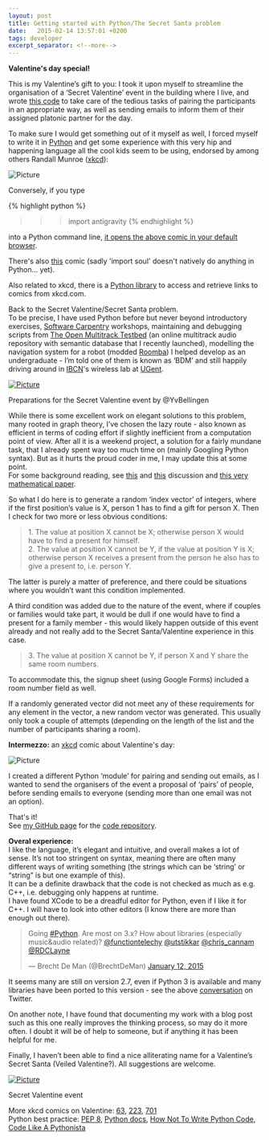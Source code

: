 ```yaml
---
layout: post
title: Getting started with Python/The Secret Santa problem
date:   2015-02-14 13:57:01 +0200
tags: developer
excerpt_separator: <!--more-->
---
```


**Valentine's day special!**  

This is my Valentine’s gift to you: I took it upon myself to streamline the organisation of a ‘Secret Valentine’ event in the building where I live, and wrote [this code](https://github.com/BrechtDeMan/secretsanta) to take care of the tedious tasks of pairing the participants in an appropriate way, as well as sending emails to inform them of their assigned platonic partner for the day.   

To make sure I would get something out of it myself as well, I forced myself to write it in [Python](https://www.python.org) and get some experience with this very hip and happening language all the cool kids seem to be using, endorsed by among others Randall Munroe ([xkcd](http://xkcd.com)):   

![Picture](/uploads/3/4/4/2/34427003/385724302.png)

Conversely, if you type  

{% highlight python %}
>>> import antigravity
{% endhighlight %}

into a Python command line, [it opens the above comic in your default browser](http://www.reddit.com/r/ProgrammerHumor/comments/1hvb5n/til_if_you_type_import_antigravity_into_a_python/?sort=new).   

There's also [this](http://xkcd.com/413/) comic (sadly 'import soul' doesn't natively do anything in Python... yet).   

Also related to xkcd, there is a [Python library](https://pypi.python.org/pypi/xkcd/) to access and retrieve links to comics from xkcd.com.  

Back to the Secret Valentine/Secret Santa problem.   
To be precise, I have used Python before but never beyond introductory exercises, [Software Carpentry](http://software-carpentry.org) workshops, maintaining and debugging scripts from [The Open Multitrack Testbed](http://multitrack.eecs.qmul.ac.uk) (an online multitrack audio repository with semantic database that I recently launched), modelling the navigation system for a robot (modded [Roomba](http://www.irobot.com/For-the-Home/Vacuum-Cleaning/Roomba.aspx)) I helped develop as an undergraduate - I’m told one of them is known as ‘BDM’ and still happily driving around in [IBCN](https://www.ibcn.intec.ugent.be)'s wireless lab at [UGent](https://www.ibcn.intec.ugent.be).   

[![Picture](/uploads/3/4/4/2/34427003/4314438_orig.jpg)](/uploads/3/4/4/2/34427003/4314438_orig.jpg)

Preparations for the Secret Valentine event by @YvBellingen


While there is some excellent work on elegant solutions to this problem, many rooted in graph theory, I’ve chosen the lazy route - also known as efficient in terms of coding effort if slightly inefficient from a computation point of view. After all it is a weekend project, a solution for a fairly mundane task, that I already spent way too much time on (mainly Googling Python syntax). But as it hurts the proud coder in me, I may update this at some point.   
For some background reading, see [this](http://www.teamavolition.com/topic/14175-interesting-programming-problem-secret-santa/) and [this](http://stackoverflow.com/questions/273567/secret-santa-algorithm) discussion and [this very mathematical paper](http://www.lix.polytechnique.fr/~liberti/sesan.pdf).   

So what I do here is to generate a random ‘index vector’ of integers, where if the first position’s value is X, person 1 has to find a gift for person X. Then I check for two more or less obvious conditions:  


> 1\. The value at position X cannot be X; otherwise person X would have to find a present for himself.   
> 2\. The value at position X cannot be Y, if the value at position Y is X; otherwise person X receives a present from the person he also has to give a present to, i.e. person Y. 

The latter is purely a matter of preference, and there could be situations where you wouldn’t want this condition implemented.   

A third condition was added due to the nature of the event, where if couples or families would take part, it would be dull if one would have to find a present for a family member - this would likely happen outside of this event already and not really add to the Secret Santa/Valentine experience in this case.   


> 3\. The value at position X cannot be Y, if person X and Y share the same room numbers. 

To accommodate this, the signup sheet (using Google Forms) included a room number field as well.   

If a randomly generated vector did not meet any of these requirements for any element in the vector, a new random vector was generated. This usually only took a couple of attempts (depending on the length of the list and the number of participants sharing a room).  

**Intermezzo:** an [xkcd](http://xkcd.com/1016/) comic about Valentine's day:

![Picture](/uploads/3/4/4/2/34427003/553440289.png)

I created a different Python ‘module’ for pairing and sending out emails, as I wanted to send the organisers of the event a proposal of ‘pairs’ of people, before sending emails to everyone (sending more than one email was not an option).   

That's it!   
See [my GitHub page](https://github.com/BrechtDeMan/) for the [code repository](https://github.com/BrechtDeMan/secretsanta).   

**Overal experience:**  
I like the language, it’s elegant and intuitive, and overall makes a lot of sense. It’s not too stringent on syntax, meaning there are often many different ways of writing something (the strings which can be ‘string’ or “string” is but one example of this).   
It can be a definite drawback that the code is not checked as much as e.g. C++, i.e. debugging only happens at runtime.   
I have found XCode to be a dreadful editor for Python, even if I like it for C++. I will have to look into other editors (I know there are more than enough out there).   


> Going [#Python](https://twitter.com/hashtag/Python?src=hash). Are most on 3.x? How about libraries (especially music&audio related)? [@functiontelechy](https://twitter.com/functiontelechy) [@utstikkar](https://twitter.com/utstikkar) [@chris_cannam](https://twitter.com/chris_cannam) [@RDCLayne](https://twitter.com/RDCLayne)
> 
> — Brecht De Man (@BrechtDeMan) [January 12, 2015](https://twitter.com/BrechtDeMan/status/554616315936530432)


It seems many are still on version 2.7, even if Python 3 is available and many libraries have been ported to this version - see the above [conversation](https://twitter.com/BrechtDeMan/status/554616315936530432) on Twitter.   

On another note, I have found that documenting my work with a blog post such as this one really improves the thinking process, so may do it more often. I doubt it will be of help to someone, but if anything it has been helpful for me.   

Finally, I haven’t been able to find a nice alliterating name for a Valentine’s Secret Santa (Veiled Valentine?). All suggestions are welcome.   

[![Picture](/uploads/3/4/4/2/34427003/8015391_orig.jpg)](/uploads/3/4/4/2/34427003/8015391_orig.jpg)

Secret Valentine event


More xkcd comics on Valentine: [63](http://xkcd.com/63/), [223](http://xkcd.com/223/), [701](http://xkcd.com/701/)  
Python best practice: [PEP 8](https://www.python.org/dev/peps/pep-0008/), [Python docs](http://docs.python-guide.org/en/latest/writing/style/), [How Not To Write Python Code](http://eikke.com/how-not-to-write-python-code/), [Code Like A Pythonista](http://python.net/~goodger/projects/pycon/2007/idiomatic/presentation.html)
